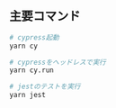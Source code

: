 ## 主要コマンド

```bash
# cypress起動
yarn cy

# cypressをヘッドレスで実行
yarn cy.run

# jestのテストを実行
yarn jest
```
